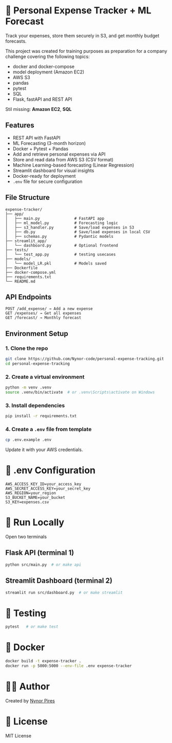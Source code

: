 # 💸 Personal Expense Tracker + ML Forecast

Track your expenses, store them securely in S3, and get monthly budget forecasts.

This project was created for training purposes as preparation for a company challenge covering the following topics:
- docker and docker-compose
- model deployment (Amazon EC2)
- AWS S3
- pandas
- pytest
- SQL
- Flask, fastAPI and REST API

Stil missing: **Amazon EC2**, **SQL**

## Features
- REST API with FastAPI
- ML Forecasting (3-month horizon)
- Docker + Pytest + Pandas
- Add and retrieve personal expenses via API  
- Store and read data from AWS S3 (CSV format)  
- Machine Learning-based forecasting (Linear Regression)  
- Streamlit dashboard for visual insights  
- Docker-ready for deployment  
- `.env` file for secure configuration


## File Structure

```text
expense-tracker/
├── app/
│   ├── main.py               # FastAPI app
│   ├── ml_model.py           # Forecasting logic
│   ├── s3_handler.py         # Save/load expenses in S3
│   ├── db.py                 # Save/load expenses in local CSV
│   ├── schemas.py            # Pydantic models
├── streamlit_app/
│   └── dashboard.py          # Optional frontend
├── tests/
│   └── test_app.py           # testing usecases 
├── models/          
│   └── model_LR.pkl          # Models saved
├── Dockerfile
├── docker-compose.yml
├── requirements.txt
└── README.md
```

## API Endpoints
```text
POST /add_expense/ → Add a new expense
GET /expenses/ → Get all expenses
GET /forecast/ → Monthly forecast
```

## Environment Setup

### 1. Clone the repo
```bash
git clone https://github.com/Nynor-code/personal-expense-tracking.git
cd personal-expense-tracking
```

### 2. Create a virtual environment
```bash
python -m venv .venv
source .venv/bin/activate  # or .venv\Scripts\activate on Windows
```

### 3. Install dependencies
```bash
pip install -r requirements.txt
```

### 4. Create a `.env` file from template
```bash
cp .env.example .env
```

Update it with your AWS credentials.

# 🔐 .env Configuration
```dotenv
AWS_ACCESS_KEY_ID=your_access_key
AWS_SECRET_ACCESS_KEY=your_secret_key
AWS_REGION=your_region
S3_BUCKET_NAME=your_bucket
S3_KEY=expenses.csv
```

# 🧪 Run Locally
Open two terminals

## Flask API (terminal 1)
```bash
python src/main.py  # or make api
```

## Streamlit Dashboard (terminal 2)
```bash
streamlit run src/dashboard.py  # or make streamlit
```

# 🧪 Testing
```bash
pytest   # or make test
```

# 🐳 Docker
```bash
docker build -t expense-tracker .
docker run -p 5000:5000 --env-file .env expense-tracker
```

# 👩‍💻 Author
Created by [Nynor Pires](https://nynor-code.github.io/nfpires/)

# 📄 License
MIT License
